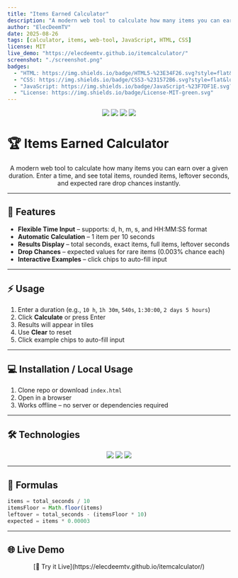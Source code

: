 ```yaml
---
title: "Items Earned Calculator"
description: "A modern web tool to calculate how many items you can earn over a given duration."
author: "ElecDeemTV"
date: 2025-08-26
tags: [calculator, items, web-tool, JavaScript, HTML, CSS]
license: MIT
live_demo: "https://elecdeemtv.github.io/itemcalculator/"
screenshot: "./screenshot.png"
badges:
  - "HTML: https://img.shields.io/badge/HTML5-%23E34F26.svg?style=flat&logo=html5&logoColor=white"
  - "CSS: https://img.shields.io/badge/CSS3-%231572B6.svg?style=flat&logo=css3&logoColor=white"
  - "JavaScript: https://img.shields.io/badge/JavaScript-%23F7DF1E.svg?style=flat&logo=javascript&logoColor=black"
  - "License: https://img.shields.io/badge/License-MIT-green.svg"
---
```


<p align="center">
  <img src="https://img.shields.io/badge/HTML5-%23E34F26.svg?style=flat&logo=html5&logoColor=white" />
  <img src="https://img.shields.io/badge/CSS3-%231572B6.svg?style=flat&logo=css3&logoColor=white" />
  <img src="https://img.shields.io/badge/JavaScript-%23F7DF1E.svg?style=flat&logo=javascript&logoColor=black" />
  <img src="https://img.shields.io/badge/License-MIT-green.svg" />
</p>

# 🏆 Items Earned Calculator

<div align="center">

A modern web tool to calculate how many items you can earn over a given duration. Enter a time, and see total items, rounded items, leftover seconds, and expected rare drop chances instantly.

</div>

---

## 🔹 Features

- **Flexible Time Input** – supports: d, h, m, s, and HH:MM:SS format  
- **Automatic Calculation** – 1 item per 10 seconds  
- **Results Display** – total seconds, exact items, full items, leftover seconds  
- **Drop Chances** – expected values for rare items (0.003% chance each)  
- **Interactive Examples** – click chips to auto-fill input  

---

## ⚡ Usage

1. Enter a duration (e.g., `10 h`, `1h 30m`, `540s`, `1:30:00`, `2 days 5 hours`)  
2. Click **Calculate** or press Enter  
3. Results will appear in tiles  
4. Use **Clear** to reset  
5. Click example chips to auto-fill input  

---

## 💻 Installation / Local Usage

1. Clone repo or download `index.html`  
2. Open in a browser  
3. Works offline – no server or dependencies required  

---

## 🛠️ Technologies

<div align="center">
  <img src="https://img.shields.io/badge/HTML5-%23E34F26.svg?style=for-the-badge&logo=html5&logoColor=white" />
  <img src="https://img.shields.io/badge/CSS3-%231572B6.svg?style=for-the-badge&logo=css3&logoColor=white" />
  <img src="https://img.shields.io/badge/JavaScript-%23F7DF1E.svg?style=for-the-badge&logo=javascript&logoColor=black" />
</div>

---

## 📐 Formulas

```js
items = total_seconds / 10
itemsFloor = Math.floor(items)
leftover = total_seconds - (itemsFloor * 10)
expected = items * 0.00003
```

---
## 🌐 Live Demo
<div align="center"> [🔗 Try it Live](https://elecdeemtv.github.io/itemcalculator/) </div>


